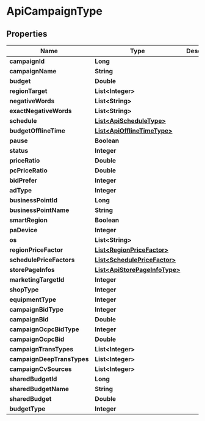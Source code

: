 

# ApiCampaignType


## Properties

Name | Type | Description | Notes
------------ | ------------- | ------------- | -------------
**campaignId** | **Long** |  |  [optional]
**campaignName** | **String** |  |  [optional]
**budget** | **Double** |  |  [optional]
**regionTarget** | **List&lt;Integer&gt;** |  |  [optional]
**negativeWords** | **List&lt;String&gt;** |  |  [optional]
**exactNegativeWords** | **List&lt;String&gt;** |  |  [optional]
**schedule** | [**List&lt;ApiScheduleType&gt;**](ApiScheduleType.md) |  |  [optional]
**budgetOfflineTime** | [**List&lt;ApiOfflineTimeType&gt;**](ApiOfflineTimeType.md) |  |  [optional]
**pause** | **Boolean** |  |  [optional]
**status** | **Integer** |  |  [optional]
**priceRatio** | **Double** |  |  [optional]
**pcPriceRatio** | **Double** |  |  [optional]
**bidPrefer** | **Integer** |  |  [optional]
**adType** | **Integer** |  |  [optional]
**businessPointId** | **Long** |  |  [optional]
**businessPointName** | **String** |  |  [optional]
**smartRegion** | **Boolean** |  |  [optional]
**paDevice** | **Integer** |  |  [optional]
**os** | **List&lt;String&gt;** |  |  [optional]
**regionPriceFactor** | [**List&lt;RegionPriceFactor&gt;**](RegionPriceFactor.md) |  |  [optional]
**schedulePriceFactors** | [**List&lt;SchedulePriceFactor&gt;**](SchedulePriceFactor.md) |  |  [optional]
**storePageInfos** | [**List&lt;ApiStorePageInfoType&gt;**](ApiStorePageInfoType.md) |  |  [optional]
**marketingTargetId** | **Integer** |  |  [optional]
**shopType** | **Integer** |  |  [optional]
**equipmentType** | **Integer** |  |  [optional]
**campaignBidType** | **Integer** |  |  [optional]
**campaignBid** | **Double** |  |  [optional]
**campaignOcpcBidType** | **Integer** |  |  [optional]
**campaignOcpcBid** | **Double** |  |  [optional]
**campaignTransTypes** | **List&lt;Integer&gt;** |  |  [optional]
**campaignDeepTransTypes** | **List&lt;Integer&gt;** |  |  [optional]
**campaignCvSources** | **List&lt;Integer&gt;** |  |  [optional]
**sharedBudgetId** | **Long** |  |  [optional]
**sharedBudgetName** | **String** |  |  [optional]
**sharedBudget** | **Double** |  |  [optional]
**budgetType** | **Integer** |  |  [optional]



